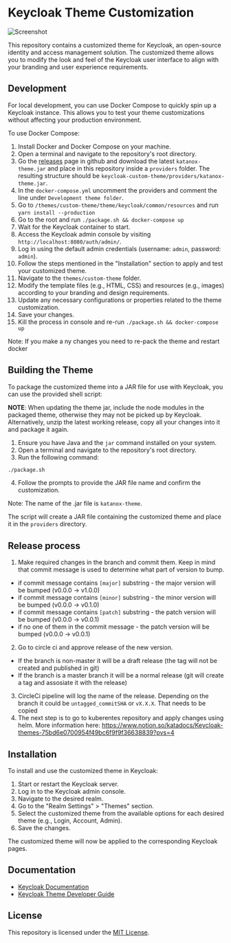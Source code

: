 # Keycloak Theme Customization

![Screenshot](docs/screenshot-1.png)

This repository contains a customized theme for Keycloak, an open-source identity and access management solution. The customized theme allows you to modify the look and feel of the Keycloak user interface to align with your branding and user experience requirements.

## Development

For local development, you can use Docker Compose to quickly spin up a Keycloak instance. This allows you to test your theme customizations without affecting your production environment.

To use Docker Compose:

1. Install Docker and Docker Compose on your machine.
2. Open a terminal and navigate to the repository's root directory.
3. Go the [releases](https://github.com/katanox/keycloak-custom-theme/releases) page in github and download the latest `katanox-theme.jar` and place in this repository inside a `providers` folder. The resulting structure should be `keycloak-custom-theme/providers/katanox-theme.jar`.
4. In the `docker-compose.yml` uncomment the providers and comment the line under `Development theme folder`.
5. Go to `/themes/custom-theme/theme/keycloak/common/resources` and run `yarn install --production`
6. Go to the root and run `./package.sh && docker-compose up`
7. Wait for the Keycloak container to start.
8. Access the Keycloak admin console by visiting `http://localhost:8080/auth/admin/`.
9. Log in using the default admin credentials (username: `admin`, password: `admin`).
10. Follow the steps mentioned in the "Installation" section to apply and test your customized theme.
11. Navigate to the `themes/custom-theme` folder.
12. Modify the template files (e.g., HTML, CSS) and resources (e.g., images) according to your branding and design requirements.
13. Update any necessary configurations or properties related to the theme customization.
14. Save your changes.
15. Kill the process in console and re-run `./package.sh && docker-compose up`

Note: If you make a ny changes you need to re-pack the theme and restart docker

## Building the Theme

To package the customized theme into a JAR file for use with Keycloak, you can use the provided shell script:

**NOTE**: When updating the theme jar, include the node modules in the packaged theme, otherwise they may not be picked up by Keycloak.
Alternatively, unzip the latest working release, copy all your changes into it and package it again.

1. Ensure you have Java and the `jar` command installed on your system.
2. Open a terminal and navigate to the repository's root directory.
3. Run the following command:

```sh
./package.sh
```

4. Follow the prompts to provide the JAR file name and confirm the customization.

Note: The name of the .jar file is `katanox-theme`.

The script will create a JAR file containing the customized theme and place it in the `providers` directory.

## Release process

1. Make required changes in the branch and commit them. Keep in mind that commit message is used to determine what part of version to bump.

- if commit message contains `[major]` substring - the major version will be bumped (v0.0.0 -> v1.0.0)
- if commit message contains `[minor]` substring - the minor version will be bumped (v0.0.0 -> v0.1.0)
- if commit message contains `[patch]` substring - the patch version will be bumped (v0.0.0 -> v0.0.1)
- if no one of them in the commit message - the patch version will be bumped (v0.0.0 -> v0.0.1)

2. Go to circle ci and approve release of the new version.

- If the branch is non-master it will be a draft release (the tag will not be created and published in git)
- If the branch is a master branch it will be a normal release (git will create a tag and assosiate it with the release)

3. CircleCi pipeline will log the name of the release. Depending on the branch it could be `untagged_commitSHA` or `vX.X.X`. That needs to be copied
4. The next step is to go to kuberentes repository and apply changes using helm. More information here: https://www.notion.so/katadocs/Keycloak-themes-75bd6e0700954f49bc6f9f9f36638839?pvs=4

## Installation

To install and use the customized theme in Keycloak:

1. Start or restart the Keycloak server.
2. Log in to the Keycloak admin console.
3. Navigate to the desired realm.
4. Go to the "Realm Settings" > "Themes" section.
5. Select the customized theme from the available options for each desired theme (e.g., Login, Account, Admin).
6. Save the changes.

The customized theme will now be applied to the corresponding Keycloak pages.

## Documentation

- [Keycloak Documentation](https://www.keycloak.org/documentation)
- [Keycloak Theme Developer Guide](https://www.keycloak.org/docs/latest/server_development/#_themes)

## License

This repository is licensed under the [MIT License](LICENSE).
